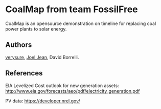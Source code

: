 CoalMap from team FossilFree
============================

CoalMap is an opensource demonstration on timeline for replacing coal power plants to solar energy.

Authors
-------
[verysure](http://www.mit.edu/~tonyw/), [Joel Jean](http://www.joeljean.com/), David Borrelli.


References
----------
EIA Levelized Cost outlook for new generation assets: http://www.eia.gov/forecasts/aeo/pdf/electricity_generation.pdf

PV data: https://developer.nrel.gov/
